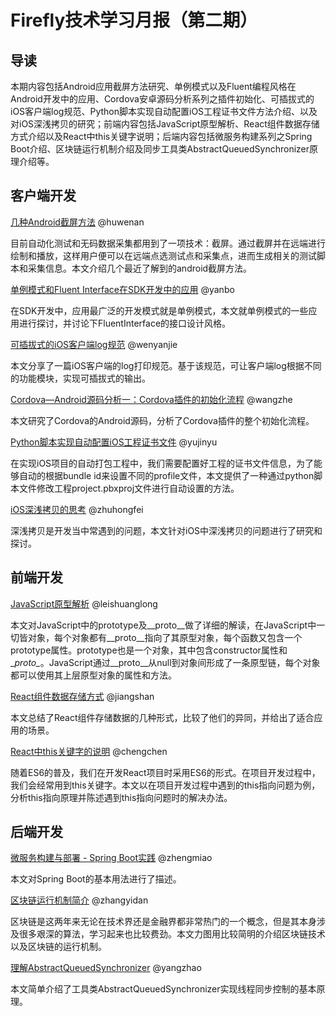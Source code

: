 # Firefly技术学习月报（第二期）

## 导读

本期内容包括Android应用截屏方法研究、单例模式以及Fluent编程风格在Android开发中的应用、Cordova安卓源码分析系列之插件初始化、可插拔式的iOS客户端log规范、Python脚本实现自动配置iOS工程证书文件方法介绍、以及对iOS深浅拷贝的研究；前端内容包括JavaScript原型解析、React组件数据存储方式介绍以及React中this关键字说明；后端内容包括微服务构建系列之Spring Boot介绍、区块链运行机制介绍及同步工具类AbstractQueuedSynchronizer原理介绍等。

## 客户端开发

[几种Android截屏方法](http://blog.csdn.net/qq309909897/article/details/52845312) @huwenan
  
  目前自动化测试和无码数据采集都用到了一项技术：截屏。通过截屏并在远端进行绘制和播放，这样用户便可以在远端点选测试点和采集点，进而生成相关的测试脚本和采集信息。本文介绍几个最近了解到的android截屏方法。

[单例模式和Fluent Interface在SDK开发中的应用](https://github.com/yanbo200303/studynotes/blob/master/%E5%8D%95%E4%BE%8B%E6%A8%A1%E5%BC%8F%E5%92%8CFluent%20Interface%E5%9C%A8SDK%E5%BC%80%E5%8F%91%E4%B8%AD%E7%9A%84%E5%BA%94%E7%94%A8.md) @yanbo
  
  在SDK开发中，应用最广泛的开发模式就是单例模式，本文就单例模式的一些应用进行探讨，并讨论下FluentInterface的接口设计风格。

[可插拔式的iOS客户端log规范](http://www.jianshu.com/p/c22bb90a518f) @wenyanjie
  
  本文分享了一篇iOS客户端的log打印规范。基于该规范，可让客户端log根据不同的功能模块，实现可插拔式的输出。

[Cordova—Android源码分析一：Cordova插件的初始化流程](https://wangzzzz.github.io/html/cordova/cordova1.html) @wangzhe
  
  本文研究了Cordova的Android源码，分析了Cordova插件的整个初始化流程。

[Python脚本实现自动配置iOS工程证书文件](http://www.jianshu.com/p/7dc69ff347e6) @yujinyu
  
  在实现iOS项目的自动打包工程中，我们需要配置好工程的证书文件信息，为了能够自动的根据bundle id来设置不同的profile文件，本文提供了一种通过python脚本文件修改工程project.pbxproj文件进行自动设置的方法。

[iOS深浅拷贝的思考](http://www.jianshu.com/p/93a5a85640a1) @zhuhongfei
  
  深浅拷贝是开发当中常遇到的问题，本文针对iOS中深浅拷贝的问题进行了研究和探讨。

## 前端开发

[JavaScript原型解析](https://github.com/rayswim/blog/blob/master/src/JavaScript%E5%8E%9F%E5%9E%8B%E8%A7%A3%E6%9E%90.md) @leishuanglong
  
  本文对JavaScript中的prototype及\__proto\__做了详细的解读，在JavaScript中一切皆对象，每个对象都有\__proto\__指向了其原型对象，每个函数又包含一个prototype属性。prototype也是一个对象，其中包含constructor属性和\__proto\__。JavaScript通过\__proto\__从null到对象间形成了一条原型链，每个对象都可以使用其上层原型对象的属性和方法。

[React组件数据存储方式](https://github.com/gingermount/gingermount.github.io/blob/master/React%E7%BB%84%E4%BB%B6%E6%95%B0%E6%8D%AE%E5%AD%98%E5%82%A8%E6%96%B9%E5%BC%8F.md) @jiangshan
  
  本文总结了React组件存储数据的几种形式，比较了他们的异同，并给出了适合应用的场景。

[React中this关键字的说明](https://github.com/ToBeNumerOne/blog/blob/master/react%E4%B8%ADthis%E7%9A%84%E7%94%A8%E6%B3%95.md) @chengchen
  
  随着ES6的普及，我们在开发React项目时采用ES6的形式。在项目开发过程中，我们会经常用到this关键字。本文以在项目开发过程中遇到的this指向问题为例，分析this指向原理并陈述遇到this指向问题时的解决办法。

## 后端开发

[微服务构建与部署 - Spring Boot实践](http://blog.csdn.net/baofashibukezudangde/article/details/52829969) @zhengmiao
  
  本文对Spring Boot的基本用法进行了描述。

[区块链运行机制简介](http://blog.csdn.net/gloria_dandan/article/details/52844822) @zhangyidan
  
  区块链是这两年来无论在技术界还是金融界都非常热门的一个概念，但是其本身涉及很多艰深的算法，学习起来也比较费劲。本文力图用比较简明的介绍区块链技术以及区块链的运行机制。

[理解AbstractQueuedSynchronizer](https://github.com/gulfer/gulfer.github.io/blob/master/AbstractQueuedSynchronizer.md) @yangzhao
  
  本文简单介绍了工具类AbstractQueuedSynchronizer实现线程同步控制的基本原理。



